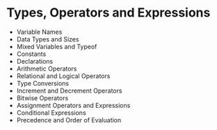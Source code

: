 # Types, Operators and Expressions

- Variable Names
- Data Types and Sizes
- Mixed Variables and Typeof
- Constants
- Declarations
- Arithmetic Operators
- Relational and Logical Operators
- Type Conversions
- Increment and Decrement Operators
- Bitwise Operators
- Assignment Operators and Expressions
- Conditional Expressions
- Precedence and Order of Evaluation
